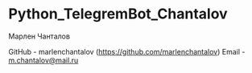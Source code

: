 # Python_TelegremBot_Chantalov
Марлен Чанталов

GitHub - marlenchantalov (https://github.com/marlenchantalov)
Email - m.chantalov@mail.ru